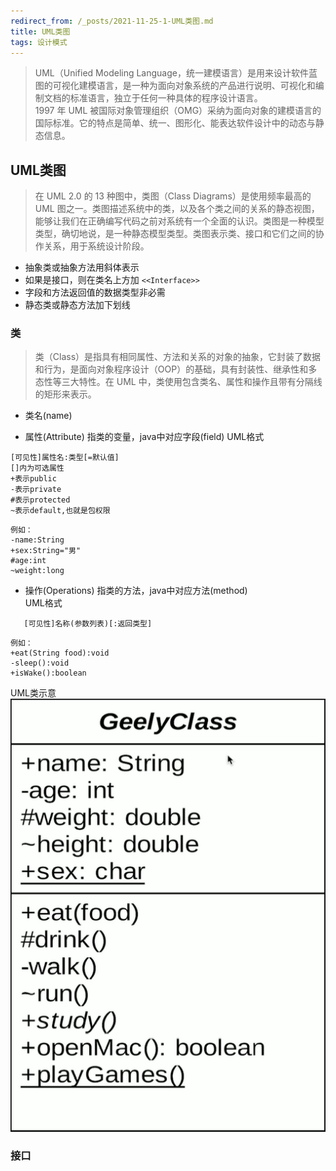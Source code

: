 ```yaml
---
redirect_from: /_posts/2021-11-25-1-UML类图.md
title: UML类图
tags: 设计模式
---
```

> UML（Unified Modeling Language，统一建模语言）是用来设计软件蓝图的可视化建模语言，是一种为面向对象系统的产品进行说明、可视化和编制文档的标准语言，独立于任何一种具体的程序设计语言。  
  1997 年 UML 被国际对象管理组织（OMG）采纳为面向对象的建模语言的国际标准。它的特点是简单、统一、图形化、能表达软件设计中的动态与静态信息。

## UML类图
> 在 UML 2.0 的 13 种图中，类图（Class Diagrams）是使用频率最高的 UML 图之一。类图描述系统中的类，以及各个类之间的关系的静态视图，能够让我们在正确编写代码之前对系统有一个全面的认识。类图是一种模型类型，确切地说，是一种静态模型类型。类图表示类、接口和它们之间的协作关系，用于系统设计阶段。

- 抽象类或抽象方法用斜体表示
- 如果是接口，则在类名上方加 `<<Interface>>`
- 字段和方法返回值的数据类型非必需
- 静态类或静态方法加下划线
### 类

> 类（Class）是指具有相同属性、方法和关系的对象的抽象，它封装了数据和行为，是面向对象程序设计（OOP）的基础，具有封装性、继承性和多态性等三大特性。在 UML 中，类使用包含类名、属性和操作且带有分隔线的矩形来表示。  

- 类名(name)  

- 属性(Attribute) 指类的变量，java中对应字段(field)
UML格式
```text
[可见性]属性名:类型[=默认值]
[]内为可选属性
+表示public
-表示private  
#表示protected 
~表示default,也就是包权限  
```

```text
例如：
-name:String
+sex:String="男"
#age:int
~weight:long
```
- 操作(Operations) 指类的方法，java中对应方法(method)  
UML格式
```text
   [可见性]名称(参数列表)[:返回类型]
```
```text
例如：
+eat(String food):void
-sleep():void
+isWake():boolean
```
UML类示意
![UML类图](/assets/image/设计模式/UML类图/UML类图.png)

### 接口

